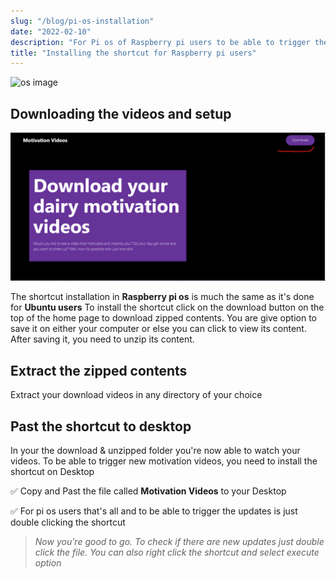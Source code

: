 ```yaml
---
slug: "/blog/pi-os-installation"
date: "2022-02-10"
description: "For Pi os of Raspberry pi users to be able to trigger the motivation videos updates. You need to install the shortcut in order for you to be able to trigger the motivation videos updates."
title: "Installing the shortcut for Raspberry pi users"
---
```


![os image](https://i0.wp.com/9to5linux.com/wp-content/uploads/2020/02/Raspbian_2019.04_application_menu.jpg?fit=1280%2C800&ssl=1)


## Downloading the videos and setup

![image description](https://raw.githubusercontent.com/PatrickNiyogitare28/gist-blog/main/src/gist-images/mot-2.png?auto=compress&cs=tinysrgb&dpr=1&w=500)



The shortcut installation in **Raspberry pi os** is much the same as it's done for **Ubuntu users** To install the shortcut click on the download button on the top of the home page to download zipped contents. You are give option to save it on either your computer or else you can click to view its content. After saving it, you need to unzip its content.

## Extract the zipped contents

Extract your download videos in any directory of your choice

## Past the shortcut to desktop

In your the download & unzipped folder you're now able to watch your videos. To be able to trigger new motivation videos, you need to install the shortcut on Desktop

✅ Copy and Past the file called **Motivation Videos** to your Desktop

✅ For pi os users that's all and to be able to trigger the updates is just double clicking the shortcut

> <i>Now you're good to go. To check if there are new updates just double click the file. </i>
> <i> You can also right click the shortcut and select execute option </i>
